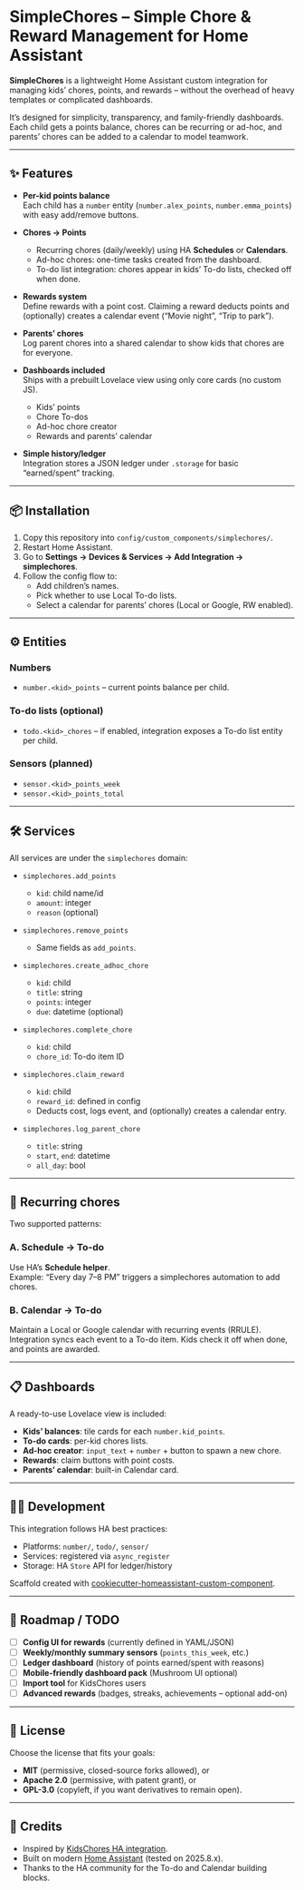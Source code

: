 # SimpleChores – Simple Chore & Reward Management for Home Assistant

**SimpleChores** is a lightweight Home Assistant custom integration for managing kids’ chores, points, and rewards – without the overhead of heavy templates or complicated dashboards.

It’s designed for simplicity, transparency, and family-friendly dashboards.  
Each child gets a points balance, chores can be recurring or ad-hoc, and parents’ chores can be added to a calendar to model teamwork.

---

## ✨ Features

- **Per-kid points balance**  
  Each child has a `number` entity (`number.alex_points`, `number.emma_points`) with easy add/remove buttons.

- **Chores → Points**  
  - Recurring chores (daily/weekly) using HA **Schedules** or **Calendars**.  
  - Ad-hoc chores: one-time tasks created from the dashboard.  
  - To-do list integration: chores appear in kids’ To-do lists, checked off when done.

- **Rewards system**  
  Define rewards with a point cost. Claiming a reward deducts points and (optionally) creates a calendar event (“Movie night”, “Trip to park”).

- **Parents’ chores**  
  Log parent chores into a shared calendar to show kids that chores are for everyone.

- **Dashboards included**  
  Ships with a prebuilt Lovelace view using only core cards (no custom JS).  
  - Kids’ points  
  - Chore To-dos  
  - Ad-hoc chore creator  
  - Rewards and parents’ calendar

- **Simple history/ledger**  
  Integration stores a JSON ledger under `.storage` for basic “earned/spent” tracking.

---

## 📦 Installation

1. Copy this repository into `config/custom_components/simplechores/`.
2. Restart Home Assistant.
3. Go to **Settings → Devices & Services → Add Integration → simplechores**.
4. Follow the config flow to:
   - Add children’s names.
   - Pick whether to use Local To-do lists.
   - Select a calendar for parents’ chores (Local or Google, RW enabled).

---

## ⚙️ Entities

### Numbers
- `number.<kid>_points` – current points balance per child.

### To-do lists (optional)
- `todo.<kid>_chores` – if enabled, integration exposes a To-do list entity per child.

### Sensors (planned)
- `sensor.<kid>_points_week`
- `sensor.<kid>_points_total`

---

## 🛠️ Services

All services are under the `simplechores` domain:

- `simplechores.add_points`
  - `kid`: child name/id  
  - `amount`: integer  
  - `reason` (optional)

- `simplechores.remove_points`
  - Same fields as `add_points`.

- `simplechores.create_adhoc_chore`
  - `kid`: child  
  - `title`: string  
  - `points`: integer  
  - `due`: datetime (optional)

- `simplechores.complete_chore`
  - `kid`: child  
  - `chore_id`: To-do item ID

- `simplechores.claim_reward`
  - `kid`: child  
  - `reward_id`: defined in config  
  - Deducts cost, logs event, and (optionally) creates a calendar entry.

- `simplechores.log_parent_chore`
  - `title`: string  
  - `start`, `end`: datetime  
  - `all_day`: bool

---

## 📅 Recurring chores

Two supported patterns:

### A. Schedule → To-do
Use HA’s **Schedule helper**.  
Example: “Every day 7–8 PM” triggers a simplechores automation to add chores.

### B. Calendar → To-do
Maintain a Local or Google calendar with recurring events (RRULE). Integration syncs each event to a To-do item. Kids check it off when done, and points are awarded.

---

## 📋 Dashboards

A ready-to-use Lovelace view is included:

- **Kids’ balances**: tile cards for each `number.kid_points`.  
- **To-do cards**: per-kid chores lists.  
- **Ad-hoc creator**: `input_text` + `number` + button to spawn a new chore.  
- **Rewards**: claim buttons with point costs.  
- **Parents’ calendar**: built-in Calendar card.

---

## 🧑‍💻 Development

This integration follows HA best practices:
- Platforms: `number/`, `todo/`, `sensor/`  
- Services: registered via `async_register`  
- Storage: HA `Store` API for ledger/history

Scaffold created with [cookiecutter-homeassistant-custom-component](https://github.com/oncleben31/cookiecutter-homeassistant-custom-component).

---

## 🚀 Roadmap / TODO

- [ ] **Config UI for rewards** (currently defined in YAML/JSON)
- [ ] **Weekly/monthly summary sensors** (`points_this_week`, etc.)
- [ ] **Ledger dashboard** (history of points earned/spent with reasons)
- [ ] **Mobile-friendly dashboard pack** (Mushroom UI optional)
- [ ] **Import tool** for KidsChores users
- [ ] **Advanced rewards** (badges, streaks, achievements – optional add-on)

---

## 📄 License

Choose the license that fits your goals:  
- **MIT** (permissive, closed-source forks allowed), or  
- **Apache 2.0** (permissive, with patent grant), or  
- **GPL-3.0** (copyleft, if you want derivatives to remain open).

---

## 🙌 Credits

- Inspired by [KidsChores HA integration](https://github.com/ad-ha/kidschores-ha).  
- Built on modern [Home Assistant](https://www.home-assistant.io/) (tested on 2025.8.x).  
- Thanks to the HA community for the To-do and Calendar building blocks.

